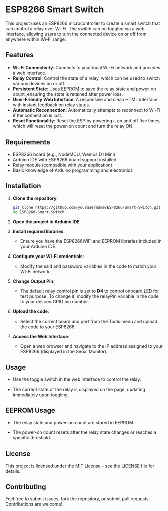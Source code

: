 # ESP8266 Smart Switch

This project uses an ESP8266 microcontroller to create a smart switch that can control a relay over Wi-Fi. The switch can be toggled via a web interface, allowing users to turn the connected device on or off from anywhere within Wi-Fi range.

## Features

- **Wi-Fi Connectivity**: Connects to your local Wi-Fi network and provides a web interface.
- **Relay Control**: Control the state of a relay, which can be used to switch various devices on or off.
- **Persistent State**: Uses EEPROM to save the relay state and power-on count, ensuring the state is retained after power loss.
- **User-Friendly Web Interface**: A responsive and clean HTML interface with instant feedback on relay status.
- **Automatic Reconnection**: Automatically attempts to reconnect to Wi-Fi if the connection is lost.
- **Reset Functionality**: Reset the ESP by powering it on and off five times, which will reset the power-on count and turn the relay ON.


## Requirements

- ESP8266 board (e.g., NodeMCU, Wemos D1 Mini)
- Arduino IDE with ESP8266 board support installed
- Relay module (compatible with your application)
- Basic knowledge of Arduino programming and electronics

## Installation

1. **Clone the repository**:
   ```bash
   git clone https://github.com/yourusername/ESP8266-Smart-Switch.git
   cd ESP8266-Smart-Switch

2.  **Open the project in Arduino IDE**.
    
3.  **Install required libraries**:
    
    *   Ensure you have the ESP8266WiFi and EEPROM libraries included in your Arduino IDE.
        
4.  **Configure your Wi-Fi credentials**:
    
    *   Modify the ssid and password variables in the code to match your Wi-Fi network.

5.  **Change Output Pin**:

    *   The default relay control pin is set to **D4** to control onboard LED for test purpose. To change it, modify the relayPin variable in the code to your desired GPIO pin number.
        
6.  **Upload the code**:
    
    *   Select the correct board and port from the Tools menu and upload the code to your ESP8266.
        
7.  **Access the Web Interface**:
    
    *   Open a web browser and navigate to the IP address assigned to your ESP8266 (displayed in the Serial Monitor).
        

Usage
-----

*   Use the toggle switch in the web interface to control the relay.
    
*   The current state of the relay is displayed on the page, updating immediately upon toggling.
    

EEPROM Usage
------------

*   The relay state and power-on count are stored in EEPROM.
    
*   The power-on count resets after the relay state changes or reaches a specific threshold.
    

License
-------

This project is licensed under the MIT License - see the LICENSE file for details.
    

Contributing
------------
Feel free to submit issues, fork the repository, or submit pull requests. Contributions are welcome!